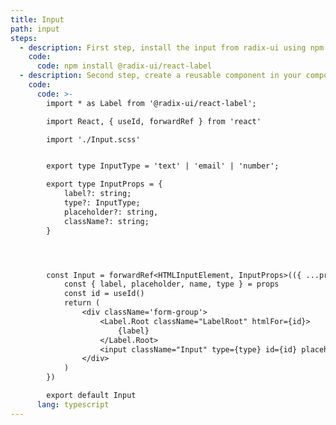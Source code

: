 ```yaml
---
title: Input
path: input
steps:
  - description: First step, install the input from radix-ui using npm.
    code:
      code: npm install @radix-ui/react-label
  - description: Second step, create a reusable component in your components folder.
    code:
      code: >-
        import * as Label from '@radix-ui/react-label';

        import React, { useId, forwardRef } from 'react'

        import './Input.scss'


        export type InputType = 'text' | 'email' | 'number';

        export type InputProps = {
            label?: string;
            type?: InputType;
            placeholder?: string,
            className?: string;
        }




        const Input = forwardRef<HTMLInputElement, InputProps>(({ ...props }: any, ref) => {
            const { label, placeholder, name, type } = props
            const id = useId()
            return (
                <div className='form-group'>
                    <Label.Root className="LabelRoot" htmlFor={id}>
                        {label}
                    </Label.Root>
                    <input className="Input" type={type} id={id} placeholder={placeholder} name={name} ref={ref} {...props} />
                </div>
            )
        })

        export default Input
      lang: typescript
---
```

